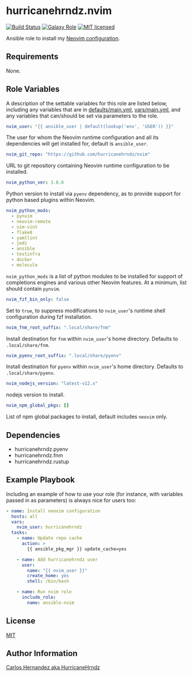 # hurricanehrndz.nvim

[![Build Status][travis-badge]][travis-link]
[![Galaxy Role][role-badge]][role-link]
[![MIT licensed][mit-badge]][mit-link]

Ansible role to install my [Neovim configuration][nvim-config].

## Requirements

None.

## Role Variables

A description of the settable variables for this role are listed below,
including any variables that are in [defaults/main.yml](defaults/main.yml),
[vars/main.yml](vars/main.yml), and any variables that can/should be set via
parameters to the role.

```yaml
nvim_user: "{{ ansible_user | default(lookup('env', 'USER')) }}"
```

The user for whom the Neovim runtime configuration and all its dependencies will
get installed for, default is `ansible_user`.

```yaml
nvim_git_repo: "https://github.com/hurricanehrndz/nvim"
```

URL to git repository containing Neovim runtime configuration to be installed.

```yaml
nvim_python_ver: 3.8.0
```

Python version to install via `pyenv` dependency, as to provide support for python
based plugins within Neovim.

```yaml
nvim_python_mods:
  - pynvim
  - neovim-remote
  - vim-vint
  - flake8
  - yamllint
  - jedi
  - ansible
  - testinfra
  - docker
  - molecule
```

`nvim_python_mods` is a list of python modules to be installed for support of
completions engines and various other Neovim features. At a minimum, list
should contain `pynvim`.

```yaml
nvim_fzf_bin_only: false
```

Set to `true`, to suppress modifications to `nvim_user`'s runtime
shell configuration during fzf installation.

```yaml
nvim_fnm_root_suffix: ".local/share/fnm"
```

Install destination for `fnm` within `nvim_user`'s home directory.
Defaults to `.local/share/fnm`.

```yaml
nvim_pyenv_root_suffix: ".local/share/pyenv"
```

Install destination for `pyenv` within `nvim_user`'s home directory.
Defaults to `.local/share/pyenv`.

```yaml
nvim_nodejs_version: "latest-v12.x"
```

nodejs version to install.

```yaml
nvim_npm_global_pkgs: []
```

List of npm global packages to install, default includes `neovim` only.

## Dependencies

- hurricanehrndz.pyenv
- hurricanehrndz.fnm
- hurricanehrndz.rustup

## Example Playbook

Including an example of how to use your role (for instance, with variables
passed in as parameters) is always nice for users too:

```yaml
- name: Install neovim configuration
  hosts: all
  vars:
    nvim_user: hurricanehrndz
  tasks:
    - name: Update repo cache
      action: >
        {{ ansible_pkg_mgr }} update_cache=yes

    - name: Add hurricanehrndz user
      user:
        name: "{{ nvim_user }}"
        create_home: yes
        shell: /bin/bash

    - name: Run nvim role
      include_role:
        name: ansible-nvim
```

## License

[MIT](LICENSE)

## Author Information

[Carlos Hernandez aka HurricaneHrndz](https://github.com/hurricanehrndz)

[nvim-config]: https://github.com/hurricanehrndz/nvim
[role-badge]: https://img.shields.io/ansible/role/d/46776?style=for-the-badge
[role-link]: https://galaxy.ansible.com/hurricanehrndz/nvim/
[mit-badge]: https://img.shields.io/badge/license-MIT-blue.svg?style=for-the-badge
[mit-link]: https://raw.githubusercontent.com/hurricanehrndz/ansible-nvim/master/LICENSE
[travis-badge]: https://img.shields.io/travis/hurricanehrndz/ansible-nvim/master.svg?style=for-the-badge&logo=travis
[travis-link]: https://travis-ci.org/hurricanehrndz/ansible-morethandotfiles
